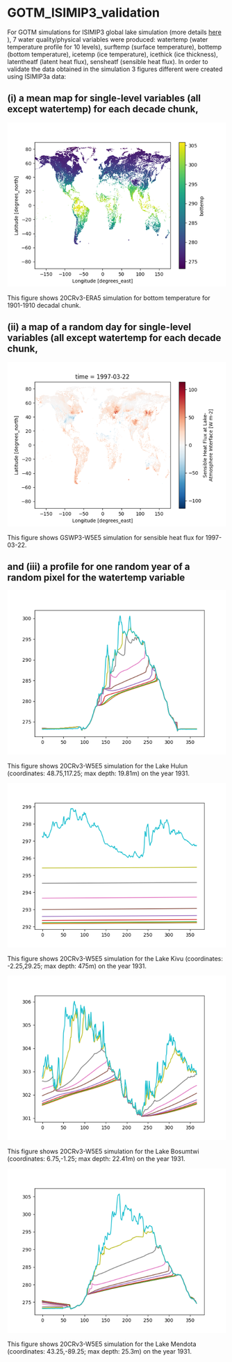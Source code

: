 # GOTM_ISIMIP3_validation

For GOTM simulations for ISIMIP3 global lake simulation (more details [here](https://github.com/icra/ISIMIP_Lake_Sector) ), 7 water quality/physical variables were produced: watertemp (water temperature profile for 10 levels), surftemp (surface temperature), bottemp (bottom temperature), icetemp (ice temperature), icethick (ice thickness), latentheatf (latent heat flux), sensheatf (sensible heat flux). In order to validate the data obtained in the simulation 3 figures different were created using ISIMIP3a data: 

## (i) a mean map for single-level variables (all except watertemp) for each decade chunk,      

![plot](./output/gotm_20crv3-era5_obsclim_histsoc_default_bottemp_global_daily_1901_1910.nc_mean.png)

This figure shows 20CRv3-ERA5 simulation for bottom temperature for 1901-1910 decadal chunk.


## (ii) a map of a random day for single-level variables (all except watertemp for each decade chunk,

![plot](./output/gotm_gswp3-w5e5_obsclim_histsoc_default_sensheatf_global_daily_1991_2000.nc_randomday_2272.png)

This figure shows GSWP3-W5E5 simulation for sensible heat flux for 1997-03-22.


## and (iii) a profile for one random year of a random pixel for the watertemp variable 

![plot](./output/gotm_20crv3-w5e5_obsclim_histsoc_default_watertemp_global_daily_1931_1940.nc_lake_21133HL123.png)

This figure shows 20CRv3-W5E5 simulation for the Lake Hulun (coordinates: 48.75,117.25; max depth: 19.81m) on the year 1931.

![plot](./output/gotm_20crv3-w5e5_obsclim_histsoc_default_watertemp_global_daily_1931_1940.nc_lake_6805HL163.png)

This figure shows 20CRv3-W5E5 simulation for the Lake Kivu (coordinates: -2.25,29.25; max depth: 475m) on the year 1931.

![plot](./output/gotm_20crv3-w5e5_obsclim_histsoc_default_watertemp_global_daily_1931_1940.nc_lake_7852HL15892.png)

This figure shows 20CRv3-W5E5 simulation for the Lake Bosumtwi (coordinates: 6.75,-1.25; max depth: 22.41m) on the year 1931.

![plot](./output/gotm_20crv3-w5e5_obsclim_histsoc_default_watertemp_global_daily_1931_1940.nc_lake_17447HL9086.png)

This figure shows 20CRv3-W5E5 simulation for the Lake Mendota (coordinates: 43.25,-89.25; max depth: 25.3m) on the year 1931.
